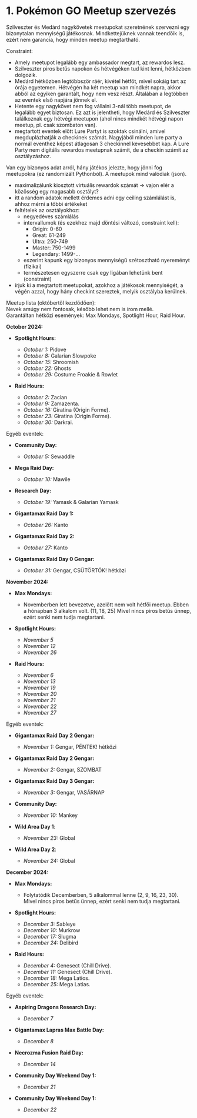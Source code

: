 # 1. Pokémon GO Meetup szervezés

Szilveszter és Medárd nagykövetek meetupokat szeretnének szervezni egy bizonytalan mennyiségű játékosnak.
Mindkettejüknek vannak teendőik is, ezért nem garancia, hogy minden meetup megtartható. 

Constraint:
- Amely meetupot legalább egy ambassador megtart, az rewardos lesz.
- Szilveszter piros betűs napokon és hétvégéken tud kint lenni, hétközben dolgozik.
- Medárd hétközben legtöbbször ráér, kivétel hétfőt, mivel sokáig tart az órája egyetemen. Hétvégén ha két meetup van mindkét napra, akkor abból az egyiken garantált, hogy nem vesz részt. Általában a legtöbben az eventek első napjára jönnek el.
- Hetente egy nagykövet nem fog vállalni 3-nál több meetupot, de legalább egyet biztosan. Ez azt is jelentheti, hogy Medárd és Szilveszter találkoznak egy hétvégi meetupon (ahol nincs mindkét hétvégi napon meetup, pl. csak szombaton van).
- megtartott eventek előtt Lure Partyt is szoktak csinálni, amivel megduplázhatják a checkinek számát. Nagyjából minden lure party a normál eventhez képest átlagosan 3 checkinnel kevesebbet kap. A Lure Party nem digitális rewardos meetupnak számít, de a checkin számít az osztályzáshoz.

Van egy bizonyos adat arról, hány játékos jelezte, hogy jönni fog meetupokra (ez randomizált Pythonból). A meetupok mind valódiak (json).
- maximalizálunk kiosztott virtuális rewardok számát -> vajon elér a közösség egy magasabb osztályt?
- itt a random adatok mellett érdemes adni egy ceiling számlálást is, ahhoz mérni a többi értékeket
- feltételek az osztályokhoz:
    - negyedéves számlálás
    - intervallumok (és ezekhez majd döntési változó, constraint kell):
        - Origin: 0-60
        - Great: 61-249
        - Ultra: 250-749
        - Master: 750-1499
        - Legendary: 1499-...
    - eszerint kapunk egy bizonyos mennyiségű szétosztható nyereményt (fizikai)
    - természetesen egyszerre csak egy ligában lehetünk bent (constraint)
- írjuk ki a megtartott meetupokat, azokhoz a játékosok mennyiségét, a végén azzal, hogy hány checkint szereztek, melyik osztályba kerülnek.

Meetup lista (októbertől kezdődően):  
Nevek amúgy nem fontosak, később lehet nem is írom mellé.  
Garantáltan hétközi események: Max Mondays, Spotlight Hour, Raid Hour.  

**October 2024:**

- **Spotlight Hours:**
  - *October 1:* Pidove
  - *October 8:* Galarian Slowpoke
  - *October 15:* Shroomish
  - *October 22:* Ghosts
  - *October 29:* Costume Froakie & Rowlet

- **Raid Hours:**
  - *October 2:* Zacian
  - *October 9:* Zamazenta.
  - *October 16:* Giratina (Origin Forme).
  - *October 23:* Giratina (Origin Forme).
  - *October 30:* Darkrai.

Egyéb eventek:
- **Community Day:**
  - *October 5:* Sewaddle

- **Mega Raid Day:**
  - *October 10:* Mawile

- **Research Day:**
  - *October 19:* Yamask & Galarian Yamask

- **Gigantamax Raid Day 1:**
  - *October 26:* Kanto

- **Gigantamax Raid Day 2:**
  - *October 27:* Kanto

- **Gigantamax Raid Day 0 Gengar:**
  - *October 31:* Gengar, CSÜTÖRTÖK! hétközi

**November 2024:**

- **Max Mondays:**
  - Novemberben lett bevezetve, azelőtt nem volt hétfői meetup. Ebben a hónapban 3 alkalom volt. (11, 18, 25) Mivel nincs piros betűs ünnep, ezért senki nem tudja megtartani.

- **Spotlight Hours:**
  - *November 5* 
  - *November 12*
  - *November 26*

- **Raid Hours:**
  - *November 6* 
  - *November 13*
  - *November 19*
  - *November 20*
  - *November 21*
  - *November 22*
  - *November 27*

Egyéb eventek:

- **Gigantamax Raid Day 2 Gengar:**
  - *November 1:* Gengar, PÉNTEK! hétközi

- **Gigantamax Raid Day 2 Gengar:**
  - *November 2:* Gengar, SZOMBAT

- **Gigantamax Raid Day 3 Gengar:**
  - *November 3:* Gengar, VASÁRNAP

- **Community Day:**
  - *November 10:* Mankey

- **Wild Area Day 1**:
  - *November 23:* Global

- **Wild Area Day 2**:
  - *November 24:* Global

**December 2024:**

- **Max Mondays:**
  - Folytatódik Decemberben, 5 alkalommal lenne (2, 9, 16, 23, 30). Mivel nincs piros betűs ünnep, ezért senki nem tudja megtartani.

- **Spotlight Hours:**
  - *December 3:* Sableye 
  - *December 10:* Murkrow
  - *December 17:* Slugma 
  - *December 24:* Delibird

- **Raid Hours:**
  - *December 4:* Genesect (Chill Drive).
  - *December 11:* Genesect (Chill Drive).
  - *December 18:* Mega Latios.
  - *December 25:* Mega Latias.

Egyéb eventek:
- **Aspiring Dragons Research Day:**
  - *December 7*

- **Gigantamax Lapras Max Battle Day:**
  - *December 8*

- **Necrozma Fusion Raid Day:**
  - *December 14*

- **Community Day Weekend Day 1:**
  - *December 21*

- **Community Day Weekend Day 1:**
  - *December 22*
